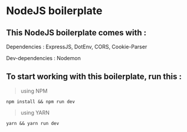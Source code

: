 # NodeJS boilerplate

## This NodeJS boilerplate comes with :

Dependencies : ExpressJS, DotEnv, CORS, Cookie-Parser

Dev-dependencies : Nodemon

## To start working with this boilerplate, run this : 

> using NPM

```
npm install && npm run dev
```


> using YARN

```
yarn && yarn run dev
```



